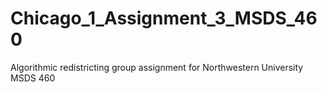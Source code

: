 # Chicago_1_Assignment_3_MSDS_460
Algorithmic redistricting group assignment for Northwestern University MSDS 460 
